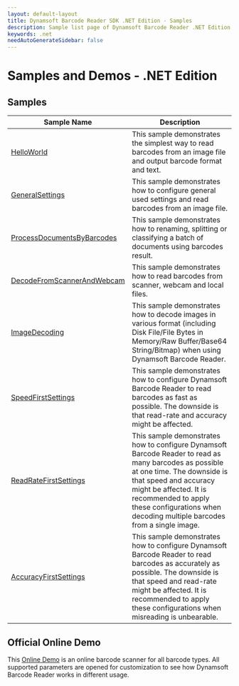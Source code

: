 ```yaml
---
layout: default-layout
title: Dynamsoft Barcode Reader SDK .NET Edition - Samples
description: Sample list page of Dynamsoft Barcode Reader .NET Edition.
keywords: .net
needAutoGenerateSidebar: false
---
```


# Samples and Demos - .NET Edition


## Samples
| Sample Name | Description |
| - | - |
| <a href="https://github.com/Dynamsoft/barcode-reader-dotnet-samples/tree/main/samples/HelloWorld" target="_blank">HelloWorld</a> | This sample demonstrates the simplest way to read barcodes from an image file and output barcode format and text. |
| <a href="https://github.com/Dynamsoft/barcode-reader-dotnet-samples/tree/main/samples/GeneralSettings" target="_blank">GeneralSettings</a> | This sample demonstrates how to configure general used settings and read barcodes from an image file. |
| <a href="https://github.com/Dynamsoft/barcode-reader-dotnet-samples/tree/main/samples/UseCases/ProcessDocumentsByBarcodes" target="_blank">ProcessDocumentsByBarcodes</a> | This sample demonstrates how to renaming, splitting or classifying a batch of documents using barcodes result. |
| <a href="https://github.com/Dynamsoft/barcode-reader-dotnet-samples/tree/main/samples/UseCases/DecodeFromScannerAndWebcam" target="_blank">DecodeFromScannerAndWebcam</a> | This sample demonstrates how to read barcodes from scanner, webcam and local files. |
| <a href="https://github.com/Dynamsoft/barcode-reader-dotnet-samples/tree/main/samples/ImageDecoding" target="_blank">ImageDecoding</a> | This sample demonstrates how to decode images in various format (including Disk File/File Bytes in Memory/Raw Buffer/Base64 String/Bitmap) when using Dynamsoft Barcode Reader. |
| <a href="https://github.com/Dynamsoft/barcode-reader-dotnet-samples/tree/main/samples/Performance/SpeedFirstSettings" target="_blank">SpeedFirstSettings</a> | This sample demonstrates how to configure Dynamsoft Barcode Reader to read barcodes as fast as possible. The downside is that read-rate and accuracy might be affected. |
| <a href="https://github.com/Dynamsoft/barcode-reader-dotnet-samples/tree/main/samples/Performance/ReadRateFirstSettings" target="_blank">ReadRateFirstSettings</a> | This sample demonstrates how to configure Dynamsoft Barcode Reader to read as many barcodes as possible at one time. The downside is that speed and accuracy might be affected. It is recommended to apply these configurations when decoding multiple barcodes from a single image. |
| <a href="https://github.com/Dynamsoft/barcode-reader-dotnet-samples/tree/main/samples/Performance/AccuracyFirstSettings" target="_blank">AccuracyFirstSettings</a> | This sample demonstrates how to configure Dynamsoft Barcode Reader to read barcodes as accurately as possible. The downside is that speed and read-rate might be affected. It is recommended to apply these configurations when misreading is unbearable. |

## Official Online Demo
This <a href="https://demo.dynamsoft.com/barcode-reader/" target="_blank">Online Demo</a> is an online barcode scanner for all barcode types. All supported parameters are opened for customization to see how Dynamsoft Barcode Reader works in different usage. 
